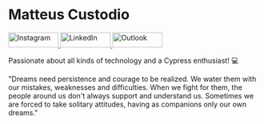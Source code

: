 # Matteus Custodio

<a href="https://www.instagram.com/matteuscustodio.rl/" target="_blank">
    <img src="https://img.shields.io/badge/@matteus.custodio.rl-white?style=for-the-badge&logo=instagram&logoColor=black&color=rgb(255, 255, 255)&width=100&height=30" alt="Instagram" width="100" height="30" />
</a>
<a href="https://www.linkedin.com/in/matteus-da-silva-custodio-71a549287/" target="_blank">
    <img src="https://img.shields.io/badge/Matteus_Da_Silva_Custodio-white?style=for-the-badge&logo=linkedin&logoColor=black&color=rgb(255, 255, 255)&width=100&height=30" alt="LinkedIn" width="100" height="30" />
</a>
<a href="mailto:matteuscustodio17@outlook.com" target="_blank">
    <img src="https://img.shields.io/badge/matteuscustodio17@outlook.com-white?style=for-the-badge&logo=microsoft-outlook&logoColor=black&color=rgb(255, 255, 255)&width=100&height=30" alt="Outlook" width="100" height="30" />
</a>

Passionate about all kinds of technology and a Cypress enthusiast! 💻

"Dreams need persistence and courage to be realized. We water them with our mistakes, weaknesses and difficulties. When we fight for them, the people around us don't always support and understand us. Sometimes we are forced to take solitary attitudes, having as companions only our own dreams."
